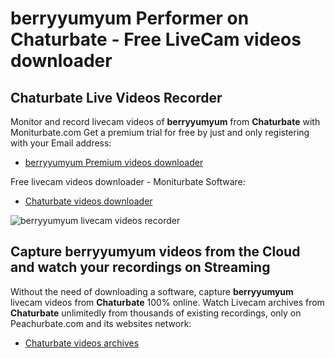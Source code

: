 # berryyumyum Performer on Chaturbate - Free LiveCam videos downloader

## Chaturbate Live Videos Recorder

Monitor and record livecam videos of **berryyumyum** from **Chaturbate** with Moniturbate.com
Get a premium trial for free by just and only registering with your Email address:
* [berryyumyum Premium videos downloader](https://moniturbate.com/request-demo-licence-key.html)

Free livecam videos downloader - Moniturbate Software:
* [Chaturbate videos downloader](https://moniturbate.com/moniturbate-download-software.html)

![berryyumyum livecam videos recorder](https://peachurnet.com/templates/moniturbate-software.png)


## Capture berryyumyum videos from the Cloud and watch your recordings on Streaming

Without the need of downloading a software, capture **berryyumyum** livecam videos from **Chaturbate** 100% online.
Watch Livecam archives from **Chaturbate** unlimitedly from thousands of existing recordings, only on Peachurbate.com and its websites network:
* [Chaturbate videos archives](https://peachurnet.com/)